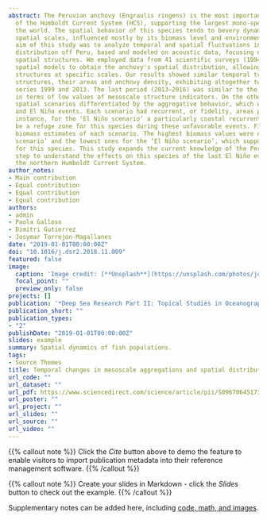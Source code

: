 ```yaml
---
abstract: The Peruvian anchovy (Engraulis ringens) is the most important small pelagic 
  of the Humboldt Current System (HCS), supporting the largest mono-specific fishery in 
  the world. The spatial behavior of this species tends to bevery dynamic at different 
  spatial scales, influenced mostly by its biomass level and environmental factors. The 
  aim of this study was to analyze temporal and spatial fluctuations in anchovy spatial 
  distribution off Peru, based and modeled on acoustic data, focusing on large- and meso-scale 
  spatial structures. We employed data from 41 scientific surveys (1994–2016) and Bayesian hierarchical 
  spatial models to obtain the anchovy's spatial distribution, allowing us to identify spatial 
  structures at specific scales. Our results showed similar temporal trends in the number of mesoscale 
  structures, their areas and anchovy density, exhibiting altogether two breakpoints in the time 
  series 1999 and 2013. The last period (2013–2016) was similar to the earlier one (1994–1999), 
  in terms of low values of mesoscale structure indicators. On the other hand, we identified four
  spatial scenarios differentiated by the aggregative behavior, which were highly influenced by seasons 
  and El Niño events. Each scenario had recurrent, or fidelity, areas placed in different locations. For 
  instance, for the ‘El Niño scenario’ a particularly coastal recurrent area was identified, which might 
  be a refuge zone for this species during these unfavorable events. Finally, we assessed differences in 
  biomass estimates of each scenario. The highest biomass values were estimated for the ‘Summer favorable 
  scenario’ and the lowest ones for the ‘El Niño scenario’, which supports the MacCall's basin hypothesis 
  for this species. This study expands the current knowledge of the Peruvian anchovy and it is a first 
  step to understand the effects on this species of the last El Niño events (2014–2016) that occurred in 
  the northern Humboldt Current System.
author_notes:
- Main contribution
- Equal contribution
- Equal contribution
- Equal contribution
authors:
- admin
- Paola Galloso
- Dimitri Gutierrez
- Josymar Torrejon-Magallanes
date: "2019-01-01T00:00:00Z"
doi: "10.1016/j.dsr2.2018.11.009"
featured: false
image:
  caption: 'Image credit: [**Unsplash**](https://unsplash.com/photos/jdD8gXaTZsc)'
  focal_point: ""
  preview_only: false
projects: []
publication: '*Deep Sea Research Part II: Topical Studies in Oceanography, 159*:75-83'
publication_short: ""
publication_types:
- "2"
publishDate: "2019-01-01T00:00:00Z"
slides: example
summary: Spatial dynamics of fish populations.
tags:
- Source Themes
title: Temporal changes in mesoscale aggregations and spatial distribution scenarios of the Peruvian anchovy (Engraulis ringens)
url_code: ""
url_dataset: ""
url_pdf: https://www.sciencedirect.com/science/article/pii/S0967064517303296?via%3Dihub
url_poster: ""
url_project: ""
url_slides: ""
url_source: ""
url_video: ""
---
```


{{% callout note %}}
Click the *Cite* button above to demo the feature to enable visitors to import publication metadata into their reference management software.
{{% /callout %}}

{{% callout note %}}
Create your slides in Markdown - click the *Slides* button to check out the example.
{{% /callout %}}

Supplementary notes can be added here, including [code, math, and images](https://wowchemy.com/docs/writing-markdown-latex/).
